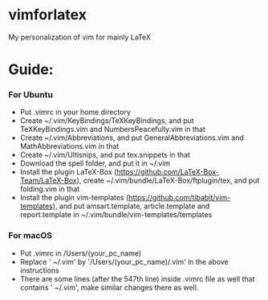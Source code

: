 # vimforlatex
My personalization of vim for mainly LaTeX

# Guide:

### For Ubuntu

- Put .vimrc in your home directory
- Create ~/.vim/KeyBindings/TeXKeyBindings, and put TeXKeyBindings.vim and NumbersPeacefully.vim in that
- Create ~/.vim/Abbreviations, and put GeneralAbbreviations.vim and MathAbbreviations.vim in that
- Create ~/.vim/Ultisnips, and put tex.snippets in that
- Download the spell folder, and put it in ~/.vim
- Install the plugin LaTeX-Box (https://github.com/LaTeX-Box-Team/LaTeX-Box), create ~/.vim/bundle/LaTeX-Box/ftplugin/tex, and put folding.vim in that
- Install the plugin vim-templates (https://github.com/tibabit/vim-templates), and put amsart.template, article.template and report.template in ~/.vim/bundle/vim-templates/templates

### For macOS
- Put .vimrc in /Users/(your_pc_name)
- Replace ' ~/.vim' by '/Users/(your_pc_name)/.vim' in the above instructions
- There are some lines (after the 547th line) inside .vimrc file as well that contains ' ~/.vim', make similar changes there as well.

